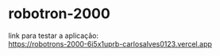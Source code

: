 # robotron-2000
link para testar a aplicação:
<br>
https://robotrons-2000-6i5x1uprb-carlosalves0123.vercel.app
